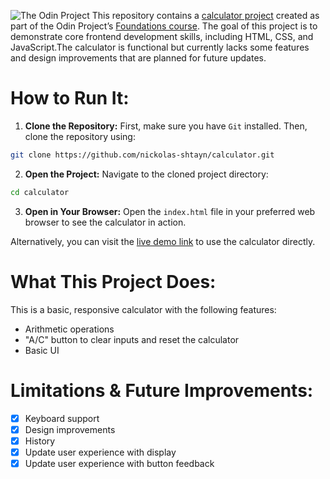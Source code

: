 ![The Odin Project](https://www.skillfinder.com.au/media/wysiwyg/the-odin-project-logo-skill-finder-partners-page.png)
This repository contains a [calculator project](https://www.theodinproject.com/lessons/foundations-calculator) created as part of the Odin Project’s [Foundations course](https://www.theodinproject.com/paths/foundations/courses/foundations). The goal of this project is to demonstrate core frontend development skills, including HTML, CSS, and JavaScript.The calculator is functional but currently lacks some features and design improvements that are planned for future updates.

# How to Run It:
1. **Clone the Repository:** First, make sure you have `Git` installed. Then, clone the repository using:
```bash
git clone https://github.com/nickolas-shtayn/calculator.git
```
2. **Open the Project:** Navigate to the cloned project directory:
```bash
cd calculator
```
3. **Open in Your Browser:** Open the `index.html` file in your preferred web browser to see the calculator in action.

Alternatively, you can visit the [live demo link](https://nickolas-shtayn.github.io/calculator/) to use the calculator directly.

# What This Project Does:
This is a basic, responsive calculator with the following features:
- Arithmetic operations
- "A/C" button to clear inputs and reset the calculator
- Basic UI

# Limitations & Future Improvements:
- [x] Keyboard support
- [x] Design improvements
- [x] History
- [x] Update user experience with display
- [x] Update user experience with button feedback